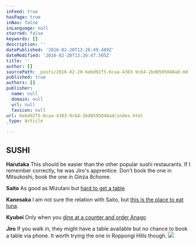 ```yaml
---
inFeed: true
hasPage: true
inNav: false
inLanguage: null
starred: false
keywords: []
description: ''
datePublished: '2016-02-20T13:26:49.489Z'
dateModified: '2016-02-20T13:26:47.505Z'
title: ''
author: []
sourcePath: _posts/2016-02-20-6ebd92f5-6caa-4303-9c64-2bd0595048ad.md
published: true
authors: []
publisher:
  name: null
  domain: null
  url: null
  favicon: null
url: 6ebd92f5-6caa-4303-9c64-2bd0595048ad/index.html
_type: Article

---
```

## SUSHI 

**Harutaka** This should be easier than the other popular sushi restaurants.
If I remember correctly, he was Jiro's apprentice. Don't book the one in Mitsukoshi, book the one in Ginza 8chome.

**Saito**
As good as Mizutani but [hard to get a table][0]

**Kanesaka** I am not sure the relation with Saito, but [this is the place to eat tuna][1]. 

**Kyubei**
Only when you [dine at a counter and order Anago][2]

**Jiro**
If you walk in, they might have a table available but no chance to book a table via phone.
It worth trying the one in Roppongi Hills though.
![](https://the-grid-user-content.s3-us-west-2.amazonaws.com/7263214d-7e5d-4fdb-9276-fc96c0bf70e2.jpg)

[0]: http://tabelog.com/tokyo/A1308/A130802/13015251/ 
[1]: http://tabelog.com/tokyo/A1301/A130103/13005003/ 
[2]: http://www.kyubey.jp/